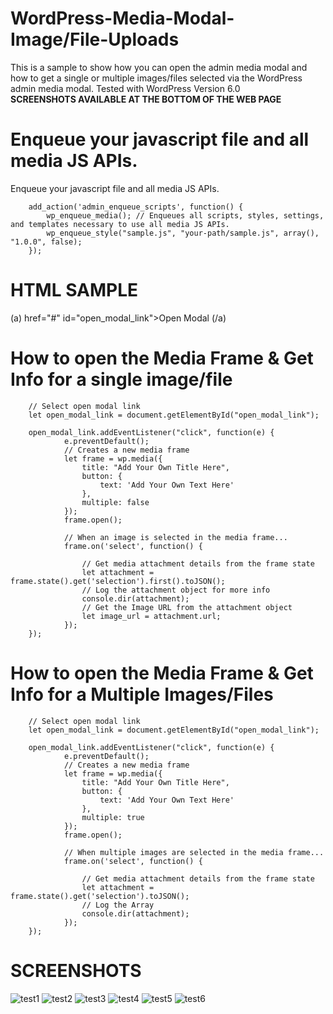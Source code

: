 # WordPress-Media-Modal-Image/File-Uploads

This is a sample to show how you can open the admin media modal and how to get a single or multiple images/files selected via the WordPress admin media modal.
Tested with WordPress Version 6.0 <br/>
<b>SCREENSHOTS AVAILABLE AT THE BOTTOM OF THE WEB PAGE</b>

# Enqueue your javascript file and all media JS APIs.

Enqueue your javascript file and all media JS APIs. 

        add_action('admin_enqueue_scripts', function() {
            wp_enqueue_media(); // Enqueues all scripts, styles, settings, and templates necessary to use all media JS APIs.
            wp_enqueue_style("sample.js", "your-path/sample.js", array(), "1.0.0", false);
        });
        
# HTML SAMPLE

(a) href="#" id="open_modal_link">Open Modal (/a)

# How to open the Media Frame & Get Info for a single image/file

        // Select open modal link
        let open_modal_link = document.getElementById("open_modal_link");
        
        open_modal_link.addEventListener("click", function(e) {
                e.preventDefault();
                // Creates a new media frame
                let frame = wp.media({
                    title: "Add Your Own Title Here",
                    button: {
                        text: 'Add Your Own Text Here'
                    },
                    multiple: false
                });
                frame.open();

                // When an image is selected in the media frame...
                frame.on('select', function() {

                    // Get media attachment details from the frame state
                    let attachment = frame.state().get('selection').first().toJSON();
                    // Log the attachment object for more info
                    console.dir(attachment);
                    // Get the Image URL from the attachment object
                    let image_url = attachment.url;
                });
        });
        
# How to open the Media Frame & Get Info for a Multiple Images/Files

        // Select open modal link
        let open_modal_link = document.getElementById("open_modal_link");

        open_modal_link.addEventListener("click", function(e) {
                e.preventDefault();
                // Creates a new media frame
                let frame = wp.media({
                    title: "Add Your Own Title Here",
                    button: {
                        text: 'Add Your Own Text Here'
                    },
                    multiple: true
                });
                frame.open();

                // When multiple images are selected in the media frame...
                frame.on('select', function() {

                    // Get media attachment details from the frame state
                    let attachment = frame.state().get('selection').toJSON();
                    // Log the Array
                    console.dir(attachment);
                });
        });

# SCREENSHOTS

![test1](https://user-images.githubusercontent.com/79761312/178506838-2e4cff20-f992-4553-8086-4686f7c4f15a.PNG)
![test2](https://user-images.githubusercontent.com/79761312/178506874-4c9d711e-dde0-4849-baeb-3bd585f8b3fa.PNG)
![test3](https://user-images.githubusercontent.com/79761312/178506901-c8e23456-b3bc-4230-95fa-0880ef89fa83.PNG)
![test4](https://user-images.githubusercontent.com/79761312/178506945-510be71a-0474-46ee-aa24-448c6163d070.PNG)
![test5](https://user-images.githubusercontent.com/79761312/178507016-858b81f7-8f0a-4129-94ac-017412c077a7.PNG)
![test6](https://user-images.githubusercontent.com/79761312/178507040-65318d60-d703-47a0-8a23-d925a3943105.PNG)




